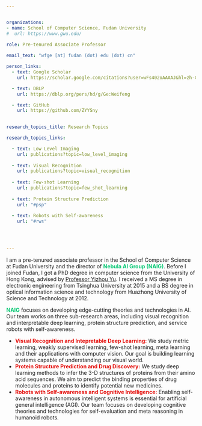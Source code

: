 ```yaml
---


organizations:
- name: School of Computer Science, Fudan University
#  url: https://www.gwu.edu/
  
role: Pre-tenured Associate Professor

email_text: "wfge [at] fudan (dot) edu (dot) cn"

person_links:
  - text: Google Scholar
    url: https://scholar.google.com/citations?user=wFs402oAAAAJ&hl=zh-CN

  - text: DBLP 
    url: https://dblp.org/pers/hd/g/Ge:Weifeng

  - text: GitHub
    url: https://github.com/ZYYSny

  
research_topics_title: Research Topics

research_topics_links:

  - text: Low Level Imaging
    url: publications?topic=low_level_imaging
    
  - text: Visual Recognition
    url: publications?topic=visual_recognition
    
  - text: Few-shot Learning
    url: publications?topic=few_shot_learning
    
  - text: Protein Structure Prediction
    url: "#psp"
    
  - text: Robots with Self-awareness
    url: "#rws"


  

---
```


I am a pre-tenured associate professor in the School of Computer Science at Fudan University and the director of <span style="color: #0cc977; font-weight: bold;">Nebula AI Group (NAIG)</span>. Before I joined Fudan, I got a PhD degree in computer science from the University of Hong Kong, advised by [Professor Yizhou Yu](https://i.cs.hku.hk/~yzyu/). I received a MS degree in electronic engineering from Tsinghua University at 2015 and a BS degree in optical information science and technology from Huazhong University of Science and Technology at 2012.

<span style="color: #0cc977; font-weight: bold;">NAIG</span> focuses on developing edge-cutting theories and technologies in AI. Our team works on three sub-research areas, including visual recognition and interpretable deep learning, protein structure prediction, and service robots with self-awareness.

- <span style="color: #E40B07; font-weight: bold;">Visual Recognition and Intepretable Deep Learning:</span> We study metric learning, weakly supervised learning, few-shot learning, meta learning and their applications with computer vision. Our goal is building learning systems capable of understanding our visual world.
- <span style="color: #E40B07; font-weight: bold;">Protein Structure Prediction and Drug Discovery:</span> We study deep learning methods to infer the 3-D structures of proteins from their amino acid sequences. We aim to predict the binding properties of drug molecules and proteins to identify potential new medicines.
- <span style="color: #E40B07; font-weight: bold;">Robots with Self-awareness and Cognitive Intelligence:</span> Enabling self-awareness in autonomous intelligent systems is essential for artificial general intelligence (AGI). Our team focuses on developing cognitive theories and technologies for self-evaluation and meta reasoning in humanoid robots.
